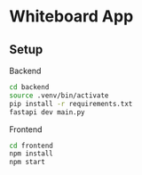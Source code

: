 # Whiteboard App

## Setup

Backend
```bash
cd backend
source .venv/bin/activate
pip install -r requirements.txt
fastapi dev main.py
```

Frontend
```bash
cd frontend
npm install 
npm start
```
